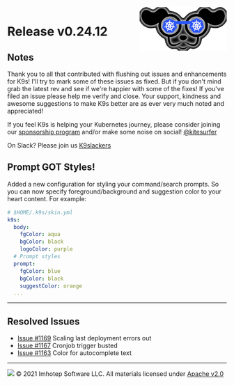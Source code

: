 <img src="https://raw.githubusercontent.com/derailed/k9s/master/assets/k9s_small.png" align="right" width="200" height="auto"/>

# Release v0.24.12

## Notes

Thank you to all that contributed with flushing out issues and enhancements for K9s! I'll try to mark some of these issues as fixed. But if you don't mind grab the latest rev and see if we're happier with some of the fixes! If you've filed an issue please help me verify and close. Your support, kindness and awesome suggestions to make K9s better are as ever very much noted and appreciated!

If you feel K9s is helping your Kubernetes journey, please consider joining our [sponsorship program](https://github.com/sponsors/derailed) and/or make some noise on social! [@kitesurfer](https://twitter.com/kitesurfer)

On Slack? Please join us [K9slackers](https://join.slack.com/t/k9sers/shared_invite/enQtOTA5MDEyNzI5MTU0LWQ1ZGI3MzliYzZhZWEyNzYxYzA3NjE0YTk1YmFmNzViZjIyNzhkZGI0MmJjYzhlNjdlMGJhYzE2ZGU1NjkyNTM)

## Prompt GOT Styles!

Added a new configuration for styling your command/search prompts. So you can now specify foreground/background and suggestion color to your heart content. For example:

```yaml
# $HOME/.k9s/skin.yml
k9s:
  body:
    fgColor: aqua
    bgColor: black
    logoColor: purple
  # Prompt styles
  prompt:
    fgColor: blue
    bgColor: black
    suggestColor: orange
  ...
```

---

## Resolved Issues

* [Issue #1169](https://github.com/CirrusByte42/ca9s/issues/1169) Scaling last deployment errors out
* [Issue #1167](https://github.com/CirrusByte42/ca9s/issues/1167) Cronjob trigger busted
* [Issue #1163](https://github.com/CirrusByte42/ca9s/issues/1163) Color for autocomplete text

---

<img src="https://raw.githubusercontent.com/derailed/k9s/master/assets/imhotep_logo.png" width="32" height="auto"/> © 2021 Imhotep Software LLC. All materials licensed under [Apache v2.0](http://www.apache.org/licenses/LICENSE-2.0)
